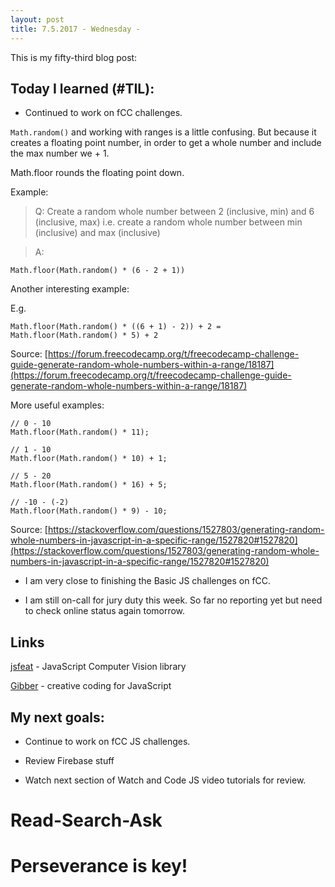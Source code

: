 ```yaml
---
layout: post
title: 7.5.2017 - Wednesday - 
---
```


This is my fifty-third blog post: 

## Today I learned (#TIL):   

- Continued to work on fCC challenges.

```Math.random()``` and working with ranges is a little confusing.
But because it creates a floating point number, in order to get a whole number and include the max number we  + 1.  

Math.floor rounds the floating point down.

Example:

> Q: Create a random whole number between 2 (inclusive, min) and 6 (inclusive, max) i.e. create a random whole number between min (inclusive) and max (inclusive)

> A: 

```Math.floor(Math.random() * (6 - 2 + 1))```

Another interesting example:

E.g. 

```Math.floor(Math.random() * ((6 + 1) - 2)) + 2 = Math.floor(Math.random() * 5) + 2```

Source:  [https://forum.freecodecamp.org/t/freecodecamp-challenge-guide-generate-random-whole-numbers-within-a-range/18187](https://forum.freecodecamp.org/t/freecodecamp-challenge-guide-generate-random-whole-numbers-within-a-range/18187)

More useful examples:

```
// 0 - 10
Math.floor(Math.random() * 11);

// 1 - 10
Math.floor(Math.random() * 10) + 1;

// 5 - 20
Math.floor(Math.random() * 16) + 5;

// -10 - (-2)
Math.floor(Math.random() * 9) - 10;
```

Source:  [https://stackoverflow.com/questions/1527803/generating-random-whole-numbers-in-javascript-in-a-specific-range/1527820#1527820](https://stackoverflow.com/questions/1527803/generating-random-whole-numbers-in-javascript-in-a-specific-range/1527820#1527820)

- I am very close to finishing the Basic JS challenges on fCC. 

- I am still on-call for jury duty this week.  So far no reporting yet but need to check online status again tomorrow.


## Links

[jsfeat](https://github.com/inspirit/jsfeat)  - JavaScript Computer Vision library

[Gibber](http://charlie-roberts.com/gibber/about-gibber/) - creative coding for JavaScript


## My next goals:

- Continue to work on fCC JS challenges.

- Review Firebase stuff 

- Watch next section of Watch and Code JS video tutorials for review.


# Read-Search-Ask

# Perseverance is key!







